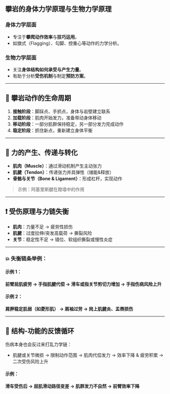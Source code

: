 ## 攀岩的身体力学原理与生物力学原理

### 身体力学层面

- 专注于**攀爬动作效率**与**技巧运用**。
- 如旗式（Flagging）、勾脚、控重心等动作的力学分析。

### 生物力学层面

- 关注**身体结构如何承受与产生力量**。
- 有助于分析**受伤机制**与制定**预防方案**。

---

## 🔁 攀岩动作的生命周期

1. **接触阶段**：脚踩点、手抓点，身体与岩壁建立联系  
2. **加载阶段**：肌肉开始发力，准备带动身体移动  
3. **移动阶段**：一部分肌群保持稳定，另一部分发力完成动作  
4. **稳定阶段**：抓住新点，重新建立身体平衡  

---

## 🔩 力的产生、传递与转化

- **肌肉（Muscle）**：通过滑动机制产生主动张力  
- **肌腱（Tendon）**：传递张力并具弹性（储能&释放）  
- **骨骼与关节（Bone & Ligament）**：形成杠杆，实现动作

> 示例：阿基里斯腱在蹬墙中的作用

---

## ❗ 受伤原理与力链失衡

- **肌肉**：力量不足 → 疲劳性损伤  
- **肌腱**：过度拉伸/突发高载荷 → 撕裂风险  
- **关节**：稳定性不足 → 错位、软组织撕裂或慢性炎症

---

### 💥 失衡链条举例：

#### 示例 1：

**前臂屈肌疲劳 → 手指肌腱代偿 → 滑车或指关节剪切力增加 → 手指伤病风险上升**

#### 示例 2：

**肩胛稳定肌弱（如菱形肌） → 肩袖过劳 → 岗上肌腱炎、盂唇损伤**

---

## 🔄 结构-功能的反馈循环

伤病本身也会反过来打乱力学链：

- 肌腱或关节微损 → 限制动作范围 → 肌肉代偿发力 → 效率下降 & 疲劳积累 → 二次受伤风险上升

#### 示例：

**滑车受伤后 → 屈肌滑动路径变差 → 肌群发力不自然 → 前臂效率下降**